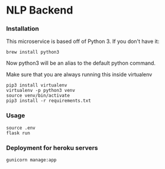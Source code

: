 # NLP Backend

### Installation

This microservice is based off of Python 3. If you don't have it:
```
brew install python3
```
Now python3 will be an alias to the default python command.

Make sure that you are always running this inside virtualenv

```
pip3 install virtualenv
virtualenv -p python3 venv
source venv/bin/activate
pip3 install -r requirements.txt
```

### Usage

```
source .env
flask run
```

### Deployment for heroku servers
```
gunicorn manage:app
```
